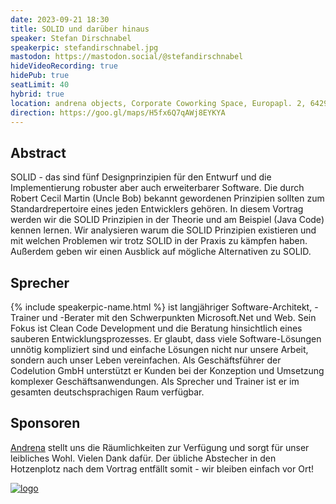 ```yaml
---
date: 2023-09-21 18:30
title: SOLID und darüber hinaus
speaker: Stefan Dirschnabel
speakerpic: stefandirschnabel.jpg
mastodon: https://mastodon.social/@stefandirschnabel
hideVideoRecording: true
hidePub: true
seatLimit: 40
hybrid: true
location: andrena objects, Corporate Coworking Space, Europapl. 2, 64293 Darmstadt
direction: https://goo.gl/maps/H5fx6Q7qAWj8EYKYA
---
```


## Abstract

SOLID - das sind fünf Designprinzipien für den Entwurf und die Implementierung robuster aber auch erweiterbarer Software. Die durch Robert Cecil Martin (Uncle Bob) bekannt gewordenen Prinzipien sollten zum Standardrepertoire eines jeden Entwicklers gehören. In diesem Vortrag werden wir die SOLID Prinzipien in der Theorie und am Beispiel (Java Code) kennen lernen. Wir analysieren warum die SOLID Prinzipien existieren und mit welchen Problemen wir trotz SOLID in der Praxis zu kämpfen haben. Außerdem geben wir einen Ausblick auf mögliche Alternativen zu SOLID.

## Sprecher

{% include speakerpic-name.html %} ist langjähriger Software-Architekt, -Trainer und -Berater mit den Schwerpunkten Microsoft.Net und Web. Sein Fokus ist Clean Code Development und die Beratung hinsichtlich eines sauberen Entwicklungsprozesses. Er glaubt, dass viele Software-Lösungen unnötig kompliziert sind und einfache Lösungen nicht nur unsere Arbeit, sondern auch unser Leben vereinfachen. Als Geschäftsführer der Codelution GmbH unterstützt er Kunden bei der Konzeption und Umsetzung komplexer Geschäftsanwendungen. Als Sprecher und Trainer ist er im gesamten deutschsprachigen Raum verfügbar.

## Sponsoren

[Andrena](https://www.andrena.de/) stellt uns die Räumlichkeiten zur Verfügung und sorgt für unser leibliches Wohl. Vielen Dank dafür. Der übliche Abstecher in den Hotzenplotz nach dem Vortrag entfällt somit - wir bleiben einfach vor Ort!

[![logo](/images/sponsors/andrena.png)](https://www.andrena.de/) 
